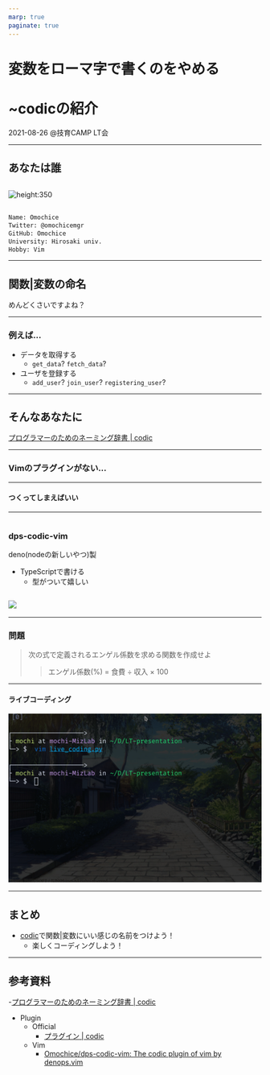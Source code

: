 ```yaml
---
marp: true
paginate: true
---
```


<!-- _class: title -->

# 変数をローマ字で書くのをやめる
# ~codicの紹介

2021-08-26 @技育CAMP LT会

---

## あなたは誰

<div class="grid">
<div class="column">

![height:350](https://avatars.githubusercontent.com/u/44566328?v=4)

</div>
<div class="column2">

```
Name: Omochice
Twitter: @omochicemgr
GitHub: Omochice
University: Hirosaki univ.
Hobby: Vim
```

</div>
</div>

---

## 関数|変数の命名

めんどくさいですよね？

---

### 例えば…

- データを取得する
    - `get_data`? `fetch_data`?
- ユーザを登録する
    - `add_user`? `join_user`? `registering_user`?

---

## そんなあなたに

[プログラマーのためのネーミング辞書 | codic](https://codic.jp/)

---

### Vimのプラグインがない…

---

#### つくってしまえばいい

---

<div class="grid">
<div class="column">

### dps-codic-vim

deno(nodeの新しいやつ)製
- TypeScriptで書ける
    - 型がついて嬉しい

</div>
<div class="column2">

![](https://i.gyazo.com/b1fd0965d8d33a510032ae1a4ef9acb4.png)

</div>
</div>

---

### 問題

> 次の式で定義されるエンゲル係数を求める関数を作成せよ
> > エンゲル係数(%) = 食費 ÷ 収入 × 100

---

#### ライブコーディング

![height:550](./live_coding.gif)

---

## まとめ

- [codic](https://codic.jp/)で関数|変数にいい感じの名前をつけよう！
    - 楽しくコーディングしよう！

---

## 参考資料

-[プログラマーのためのネーミング辞書 | codic](https://codic.jp/)
- Plugin
    - Official
        - [プラグイン | codic](https://codic.jp/plugins)
    - Vim
        - [Omochice/dps-codic-vim: The codic plugin of vim by denops.vim](https://github.com/Omochice/dps-codic-vim)

